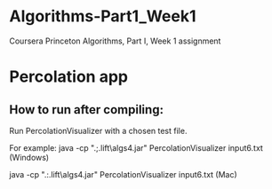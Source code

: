 # Algorithms-Part1_Week1
Coursera Princeton Algorithms, Part I, Week 1 assignment

# Percolation app

## How to run after compiling:
Run PercolationVisualizer with a chosen test file.

For example:
java -cp ".;.lift\algs4.jar" PercolationVisualizer input6.txt (Windows)

java -cp ".:.lift\algs4.jar" PercolationVisualizer input6.txt (Mac)
